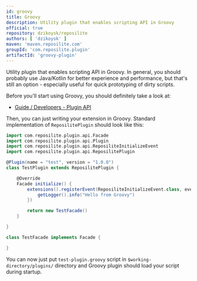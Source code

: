 ```yaml
---
id: groovy
title: Groovy
description: Utility plugin that enables scripting API in Groovy
official: true
repository: dzikoysk/reposilite
authors: [ 'dzikoysk' ]
maven: 'maven.reposilite.com'
groupId: 'com.reposilite.plugin'
artifactId: 'groovy-plugin'
---
```


Utility plugin that enables scripting API in Groovy. In general, you should probably use Java/Kotlin for better experience and performance, but that's still an option - especially useful for quick prototyping of dirty scripts.

Before you'll start using Groovy, you should definitely take a look at:
* [Guide / Developers - Plugin API](/guide/plugin-api)

Then, you can just writing your extension in Groovy. 
Standard implementation of `ReposilitePlugin` should look like this:

```groovy
import com.reposilite.plugin.api.Facade
import com.reposilite.plugin.api.Plugin
import com.reposilite.plugin.api.ReposiliteInitializeEvent
import com.reposilite.plugin.api.ReposilitePlugin

@Plugin(name = "test", version = "1.0.0")
class TestPlugin extends ReposilitePlugin {

    @Override
    Facade initialize() {
        extensions().registerEvent(ReposiliteInitializeEvent.class, event -> {
            getLogger().info("Hello from Groovy")
        })

        return new TestFacade()
    }

}

class TestFacade implements Facade {

}
```

You can now just put `test-plugin.groovy` script in `$working-directory/plugins/` directory
and Groovy plugin should load your script during startup.